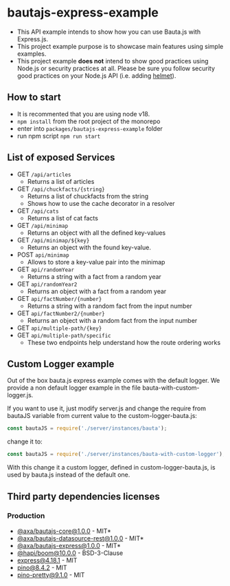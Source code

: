# bautajs-express-example

- This API example intends to show how you can use Bauta.js with Express.js.
- This project example purpose is to showcase main features using simple examples. 
- This project example **does not** intend to show good practices using Node.js or security practices at all. Please be sure you follow security good practices on your Node.js API (i.e. adding [helmet](https://www.npmjs.com/package/helmet)).

## How to start

- It is recommented that you are using node v18.
- `npm install` from the root project of the monorepo
- enter into `packages/bautajs-express-example` folder 
- run npm script `npm run start`

## List of exposed Services

- GET `/api/articles`
  - Returns a list of articles  
- GET `/api/chuckfacts/{string}`
  - Returns a list of chuckfacts from the string
  - Shows how to use the cache decorator in a resolver
- GET `/api/cats`
  - Returns a list of cat facts
- GET `/api/minimap`
  - Returns an object with all the defined key-values
- GET `/api/minimap/${key}`
  - Returns an object with the found key-value. 
- POST `api/minimap`
  - Allows to store a key-value pair into the minimap
- GET `api/randomYear`
  - Returns a string with a fact from a random year
- GET `api/randomYear2`
  - Returns an object with a fact from a random year
- GET `api/factNumber/{number}`
  - Returns a string with a random fact from the input number
- GET `api/factNumber2/{number}`
  - Returns an object with a random fact from the input number
- GET `api/multiple-path/{key}`
- GET `api/multiple-path/specific`
  - These two endpoints help understand how the route ordering works


## Custom Logger example

Out of the box bauta.js express example comes with the default logger. We provide a non default logger example in the file bauta-with-custom-logger.js.

If you want to use it, just modify server.js and change the require from bautaJS variable from current value to the custom-logger-bauta.js:

```js
const bautaJS = require('./server/instances/bauta');
```

change it to:

```js
const bautaJS = require('./server/instances/bauta-with-custom-logger');
```

With this change it a custom logger, defined in custom-logger-bauta.js, is used by bauta.js instead of the default one.

## Third party dependencies licenses

### Production
 - [@axa/bautajs-core@1.0.0](https://github.com/axa-group/bauta.js) - MIT*
 - [@axa/bautajs-datasource-rest@1.0.0](https://github.com/axa-group/bauta.js) - MIT* 
 - [@axa/bautajs-express@1.0.0](https://github.com/axa-group/bauta.js) - MIT*
 - [@hapi/boom@10.0.0](https://github.com/hapijs/boom) - BSD-3-Clause
 - [express@4.18.1](https://github.com/expressjs/express) - MIT
 - [pino@8.4.2](https://github.com/pinojs/pino) - MIT
 - [pino-pretty@9.1.0](https://github.com/pinojs/pino-pretty) - MIT
